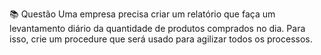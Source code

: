 📚 Questão 
Uma empresa precisa criar um relatório que faça um levantamento diário da quantidade de produtos comprados no dia. Para isso, crie um procedure que será usado para agilizar todos os processos.
